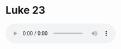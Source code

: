 # Luke 23

<audio controls>
  <source src="https://openbible.com/audio/hays/BSB_42_Luk_023_H.mp3" type="audio/mp3" />
  <a href="https://openbible.com/audio/hays/BSB_42_Luk_023_H.mp3" download="https://openbible.com/audio/hays/BSB_42_Luk_023_H.mp3">Download MP3 audio</a>.
</audio>

<!--@include: @/bible/translations/bsb/42_luk/verses/023.md-->